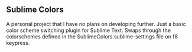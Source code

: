 Sublime Colors
-------------

A personal project that I have no plans on developing further.
Just a basic color scheme switching plugin for Sublime Text.
Swaps through the colorschemes defined in the SublimeColors.sublime-settings file on f8 keypress.

